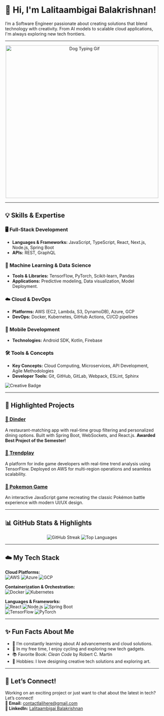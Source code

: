 # 👋 Hi, I'm Lalitaambigai Balakrishnan!

I’m a Software Engineer passionate about creating solutions that blend technology with creativity. From AI models to scalable cloud applications, I'm always exploring new tech frontiers.

---


<div align="center">
    <img src="https://media.giphy.com/media/JIX9t2j0ZTN9S/giphy.gif" alt="Dog Typing Gif" width="500" />
</div>

---


## 💡 Skills & Expertise

### 🖥️ Full-Stack Development
- **Languages & Frameworks:** JavaScript, TypeScript, React, Next.js, Node.js, Spring Boot
- **APIs:** REST, GraphQL

### 🤖 Machine Learning & Data Science
- **Tools & Libraries:** TensorFlow, PyTorch, Scikit-learn, Pandas
- **Applications:** Predictive modeling, Data visualization, Model Deployment.

### ☁️ Cloud & DevOps
- **Platforms:** AWS (EC2, Lambda, S3, DynamoDB), Azure, GCP
- **DevOps:** Docker, Kubernetes, GitHub Actions, CI/CD pipelines

### 📱 Mobile Development
- **Technologies:** Android SDK, Kotlin, Firebase

### 🛠️ Tools & Concepts
- **Key Concepts:** Cloud Computing, Microservices, API Development, Agile Methodologies
- **Developer Tools:** Git, GitHub, GitLab, Webpack, ESLint, Sphinx

![Creative Badge](https://img.shields.io/badge/Tech_Enthusiast-React%2C%20Node.js%2C%20Kubernetes-blueviolet?style=for-the-badge&logo=react)

---

## 🌟 Highlighted Projects

### [🔗 Dinder](https://github.com/lalicodes/dinder)  
A restaurant-matching app with real-time group filtering and personalized dining options. Built with Spring Boot, WebSockets, and React.js. **Awarded Best Project of the Semester!**

### [🔗 Trendplay](https://github.com/lalicodes/trendplay)  
A platform for indie game developers with real-time trend analysis using TensorFlow. Deployed on AWS for multi-region operations and seamless scalability.

### [🔗 Pokemon Game](https://github.com/lalicodes/PokemonGame)  
An interactive JavaScript game recreating the classic Pokémon battle experience with modern UI/UX design.

---

## 📊 GitHub Stats & Highlights

<p align="center">
  <img src="https://github-readme-streak-stats.herokuapp.com/?user=lalicodes&theme=tokyonight&hide_border=true&date_format=M%20j%5B%2C%20Y%5D" alt="GitHub Streak">
  <img src="https://github-readme-stats.vercel.app/api/top-langs/?username=lalicodes&layout=compact&theme=tokyonight&hide_border=true&langs_count=8" alt="Top Languages">
</p>

---

## ☁️ My Tech Stack

**Cloud Platforms:**  
![AWS](https://img.shields.io/badge/AWS-FF9900?style=for-the-badge&logo=amazon-aws&logoColor=white) ![Azure](https://img.shields.io/badge/Azure-0089D6?style=for-the-badge&logo=microsoft-azure&logoColor=white) ![GCP](https://img.shields.io/badge/GCP-4285F4?style=for-the-badge&logo=google-cloud&logoColor=white)

**Containerization & Orchestration:**  
![Docker](https://img.shields.io/badge/Docker-0db7ed?style=for-the-badge&logo=docker&logoColor=white) ![Kubernetes](https://img.shields.io/badge/Kubernetes-326CE5?style=for-the-badge&logo=kubernetes&logoColor=white)

**Languages & Frameworks:**  
![React](https://img.shields.io/badge/React-61DAFB?style=for-the-badge&logo=react&logoColor=black) ![Node.js](https://img.shields.io/badge/Node.js-339933?style=for-the-badge&logo=node.js&logoColor=white) ![Spring Boot](https://img.shields.io/badge/Spring_Boot-6DB33F?style=for-the-badge&logo=spring-boot&logoColor=white)  
![TensorFlow](https://img.shields.io/badge/TensorFlow-FF6F00?style=for-the-badge&logo=tensorflow&logoColor=white) ![PyTorch](https://img.shields.io/badge/PyTorch-EE4C2C?style=for-the-badge&logo=pytorch&logoColor=white)

---

## ✨ Fun Facts About Me
- 🌱 I’m constantly learning about AI advancements and cloud solutions.
- 🚴 In my free time, I enjoy cycling and exploring new tech gadgets.
- 📚 Favorite Book: *Clean Code* by Robert C. Martin
- 🎨 Hobbies: I love designing creative tech solutions and exploring art.

---

## 🤝 Let’s Connect!

Working on an exciting project or just want to chat about the latest in tech? Let’s connect!  
**📧 Email:** [contactlalihere@gmail.com](mailto:contactlalihere@gmail.com)  
**🔗 LinkedIn:** [Lalitaambigai Balakrishnan](https://www.linkedin.com/in/LalitaambigaiBalakrishnan)

